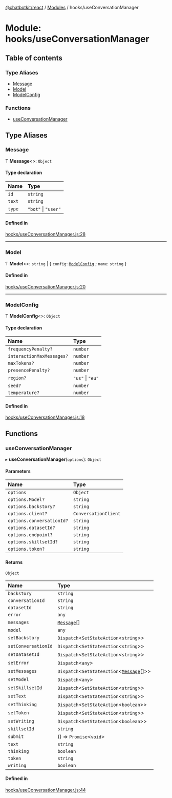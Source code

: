 [@chatbotkit/react](../README.md) / [Modules](../modules.md) / hooks/useConversationManager

# Module: hooks/useConversationManager

## Table of contents

### Type Aliases

- [Message](hooks_useConversationManager.md#message)
- [Model](hooks_useConversationManager.md#model)
- [ModelConfig](hooks_useConversationManager.md#modelconfig)

### Functions

- [useConversationManager](hooks_useConversationManager.md#useconversationmanager)

## Type Aliases

### Message

Ƭ **Message**\<\>: `Object`

#### Type declaration

| Name | Type |
| :------ | :------ |
| `id` | `string` |
| `text` | `string` |
| `type` | ``"bot"`` \| ``"user"`` |

#### Defined in

[hooks/useConversationManager.js:28](https://github.com/chatbotkit/node-sdk/blob/main/packages/react/src/hooks/useConversationManager.js#L28)

___

### Model

Ƭ **Model**\<\>: `string` \| \{ `config`: [`ModelConfig`](hooks_useConversationManager.md#modelconfig) ; `name`: `string`  }

#### Defined in

[hooks/useConversationManager.js:20](https://github.com/chatbotkit/node-sdk/blob/main/packages/react/src/hooks/useConversationManager.js#L20)

___

### ModelConfig

Ƭ **ModelConfig**\<\>: `Object`

#### Type declaration

| Name | Type |
| :------ | :------ |
| `frequencyPenalty?` | `number` |
| `interactionMaxMessages?` | `number` |
| `maxTokens?` | `number` |
| `presencePenalty?` | `number` |
| `region?` | ``"us"`` \| ``"eu"`` |
| `seed?` | `number` |
| `temperature?` | `number` |

#### Defined in

[hooks/useConversationManager.js:18](https://github.com/chatbotkit/node-sdk/blob/main/packages/react/src/hooks/useConversationManager.js#L18)

## Functions

### useConversationManager

▸ **useConversationManager**(`options`): `Object`

#### Parameters

| Name | Type |
| :------ | :------ |
| `options` | `Object` |
| `options.Model?` | `string` |
| `options.backstory?` | `string` |
| `options.client?` | `ConversationClient` |
| `options.conversationId?` | `string` |
| `options.datasetId?` | `string` |
| `options.endpoint?` | `string` |
| `options.skillsetId?` | `string` |
| `options.token?` | `string` |

#### Returns

`Object`

| Name | Type |
| :------ | :------ |
| `backstory` | `string` |
| `conversationId` | `string` |
| `datasetId` | `string` |
| `error` | `any` |
| `messages` | [`Message`](hooks_useConversationManager.md#message)[] |
| `model` | `any` |
| `setBackstory` | `Dispatch`\<`SetStateAction`\<`string`\>\> |
| `setConversationId` | `Dispatch`\<`SetStateAction`\<`string`\>\> |
| `setDatasetId` | `Dispatch`\<`SetStateAction`\<`string`\>\> |
| `setError` | `Dispatch`\<`any`\> |
| `setMessages` | `Dispatch`\<`SetStateAction`\<[`Message`](hooks_useConversationManager.md#message)[]\>\> |
| `setModel` | `Dispatch`\<`any`\> |
| `setSkillsetId` | `Dispatch`\<`SetStateAction`\<`string`\>\> |
| `setText` | `Dispatch`\<`SetStateAction`\<`string`\>\> |
| `setThinking` | `Dispatch`\<`SetStateAction`\<`boolean`\>\> |
| `setToken` | `Dispatch`\<`SetStateAction`\<`string`\>\> |
| `setWriting` | `Dispatch`\<`SetStateAction`\<`boolean`\>\> |
| `skillsetId` | `string` |
| `submit` | () => `Promise`\<`void`\> |
| `text` | `string` |
| `thinking` | `boolean` |
| `token` | `string` |
| `writing` | `boolean` |

#### Defined in

[hooks/useConversationManager.js:44](https://github.com/chatbotkit/node-sdk/blob/main/packages/react/src/hooks/useConversationManager.js#L44)
